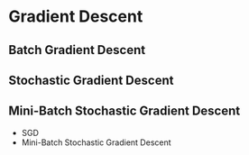 # Gradient Descent

## Batch Gradient Descent

## Stochastic Gradient Descent

## Mini-Batch Stochastic Gradient Descent

- SGD
- Mini-Batch Stochastic Gradient Descent
